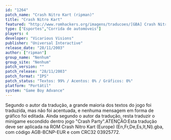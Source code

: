 ```yaml
---
id: "1264"
patch_name: "Crash Nitro Kart (ripman)"
title: "Crash Nitro Kart"
featured: "http://www.romhackers.org/imagens/traducoes/[GBA] Crash Nitro Kart - ripman - 1.png"
type: ["Esportes","Corrida de automóveis"]
players: 4
developer: "Vicarious Visions"
publisher: "Universal Interactive"
release_date: "28/11/2003"
author: ["ripman"]
group_name: "Nenhum"
group_site: "Nenhum"
patch_version: ""
patch_release: "28/11/2003"
patch_format: "IPS"
patch_status: "Textos: 99% / Acentos: 0% / Gráficos: 0%"
platform: "Portátil"
system: "Game Boy Advance"
---
```


Segundo o autor da tradução, a grande maioria dos textos do jogo foi traduzida, mas não foi acentuada, e nenhuma mensagem em forma de gráfico foi editada. Ainda segundo o autor da tradução, resta traduzir o minigame escondido dentro jogo "Crash Party".ATENÇÃO:Esta tradução deve ser aplicada na ROM Crash Nitro Kart (Europe) (En,Fr,De,Es,It,Nl).gba, com código AGB-BCNP-EUR e com CRC32 03925772.